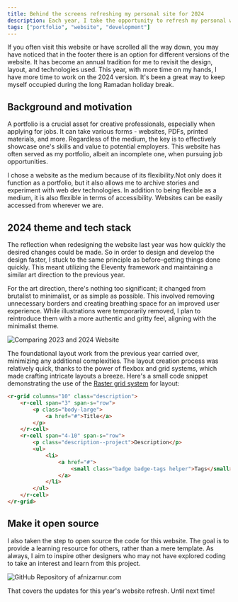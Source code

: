 ```yaml
---
title: Behind the screens refreshing my personal site for 2024
description: Each year, I take the opportunity to refresh my personal website with updates to the design and tech. For 2024, I've made some changes embracing a more minimalist look while keeping the focus on showcasing my work.
tags: ["portfolio", "website", "development"]
---
```


If you often visit this website or have scrolled all the way down, you may have noticed that in the footer there is an option for different versions of the website. It has become an annual tradition for me to revisit the design, layout, and technologies used. This year, with more time on my hands, I have more time to work on the 2024 version. It's been a great way to keep myself occupied during the long Ramadan holiday break.

## Background and motivation

A portfolio is a crucial asset for creative professionals, especially when applying for jobs. It can take various forms - websites, PDFs, printed materials, and more. Regardless of the medium, the key is to effectively showcase one's skills and value to potential employers. This website has often served as my portfolio, albeit an incomplete one, when pursuing job opportunities.

I chose a website as the medium because of its flexibility.Not only does it function as a portfolio, but it also allows me to archive stories and experiment with web dev technologies. In addition to being flexible as a medium, it is also flexible in terms of accessibility. Websites can be easily accessed from wherever we are.

## 2024 theme and tech stack

The reflection when redesigning the website last year was how quickly the desired changes could be made. So in order to design and develop the design faster, I stuck to the same principle as before–getting things done quickly. This meant utilizing the Eleventy framework and maintaining a similar art direction to the previous year.

For the art direction, there's nothing too significant; it changed from brutalist to minimalist, or as simple as possible. This involved removing unnecessary borders and creating breathing space for an improved user experience. While illustrations were temporarily removed, I plan to reintroduce them with a more authentic and gritty feel, aligning with the minimalist theme.

![Comparing 2023 and 2024 Website](https://res.cloudinary.com/afnizarnur/image/upload/afnizarnur.com/compare_pyekhb.png)

The foundational layout work from the previous year carried over, minimizing any additional complexities. The layout creation process was relatively quick, thanks to the power of flexbox and grid systems, which made crafting intricate layouts a breeze. Here's a small code snippet demonstrating the use of the [Raster grid system](https://rsms.me/raster/) for layout:

```html
<r-grid columns="10" class="description">
    <r-cell span="3" span-s="row">
        <p class="body-large">
            <a href="#">Title</a> 
        </p>
    </r-cell>
    <r-cell span="4-10" span-s="row">
        <p class="description--project">Description</p>
        <ul>
            <li>
                <a href="#">
                    <small class="badge badge-tags helper">Tags</small>
                </a>
            </li>
        </ul>
    </r-cell>
</r-grid>
```

## Make it open source

I also taken the step to open source the code for this website. The goal is to provide a learning resource for others, rather than a mere template. As always, I aim to inspire other designers who may not have explored coding to take an interest and learn from this project.

![GitHub Repository of afnizarnur.com](https://res.cloudinary.com/afnizarnur/image/upload/afnizarnur.com/afnizar-com-github_dmhvcq.png)

That covers the updates for this year's website refresh. Until next time!